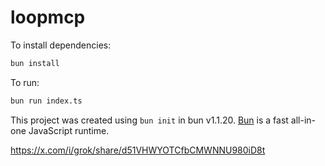 # loopmcp

To install dependencies:

```bash
bun install
```

To run:

```bash
bun run index.ts
```

This project was created using `bun init` in bun v1.1.20. [Bun](https://bun.sh) is a fast all-in-one JavaScript runtime.

https://x.com/i/grok/share/d51VHWYOTCfbCMWNNU980iD8t

